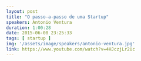 ```yaml
---
layout: post
title: "O passo-a-passo de uma Startup"
speakers: Antonio Ventura
duration: 1:00:28
date: 2015-06-08 23:25:33
tags: [ startup ]
img: '/assets/image/speakers/antonio-ventura.jpg'
link: https://www.youtube.com/watch?v=4HJczjLr2Uc
---
```

